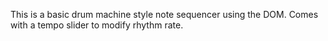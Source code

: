 This is a basic drum machine style note sequencer using the DOM. 
Comes with a tempo slider to modify rhythm rate. 

